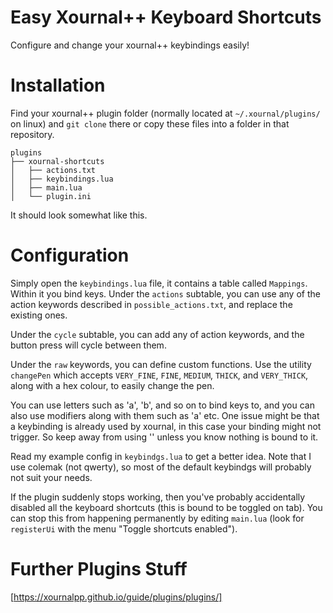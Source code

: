 # Easy Xournal++ Keyboard Shortcuts
Configure and change your xournal++ keybindings easily!

# Installation
Find your xournal++ plugin folder (normally located at `~/.xournal/plugins/` on linux) and `git clone` there or copy these files into a
folder in that repository. 

```
plugins
├── xournal-shortcuts
│   ├── actions.txt
│   ├── keybindings.lua
│   ├── main.lua
│   └── plugin.ini
```
It should look somewhat like this.

# Configuration
Simply open the `keybindings.lua` file, it contains a table called `Mappings`. Within it you bind keys.
Under the `actions` subtable, you can use any of the action keywords described in `possible_actions.txt`, and replace
the existing ones.

Under the `cycle` subtable, you can add any of action keywords, and the button press will cycle between them.

Under the `raw` keywords, you can define custom functions. Use the utility `changePen` which accepts `VERY_FINE`, `FINE`, 
`MEDIUM`, `THICK`, and `VERY_THICK`, along with a hex colour, to easily change the pen.

You can use letters such as 'a', 'b', and so on to bind keys to, and you can also use modifiers along with them such as
'<Shift>a' etc. One issue might be that a keybinding is already used by xournal, in this case your binding might not trigger.
So keep away from using '<Ctrl>' unless you know nothing is bound to it.

Read my example config in `keybindgs.lua` to get a better idea. Note that I use colemak (not qwerty), so most of the default
keybindgs will probably not suit your needs.

If the plugin suddenly stops working, then you've probably accidentally disabled all the keyboard shortcuts (this is bound to
be toggled on tab). You can stop this from happening permanently by editing `main.lua` 
(look for `registerUi` with the menu "Toggle shortcuts enabled").

# Further Plugins Stuff
[https://xournalpp.github.io/guide/plugins/plugins/]
